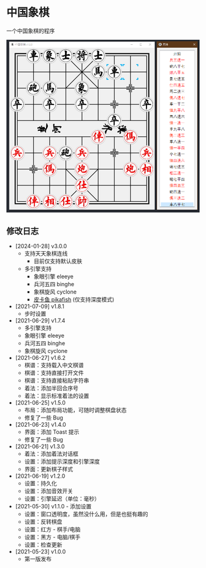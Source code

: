 # 中国象棋

一个中国象棋的程序

![](./snapshots/snapshot.jpg)

## 修改日志

- [2024-01-28] v3.0.0
    - 支持天天象棋连线
        - 目前仅支持默认皮肤
    - 多引擎支持
        - 象眼引擎 eleeye
        - 兵河五四 binghe
        - 象棋旋风 cyclone
        - [皮卡鱼 pikafish](https://github.com/official-pikafish/Pikafish) (仅支持深度模式)
- [2021-07-09] v1.8.1
    - 步时设置
- [2021-06-29] v1.7.4
    - 多引擎支持
    - 象眼引擎 eleeye
    - 兵河五四 binghe
    - 象棋旋风 cyclone
- [2021-06-27] v1.6.2
    - 棋谱：支持载入中文棋谱
    - 棋谱：支持直接打开文件
    - 棋谱：支持直接粘贴字符串
    - 着法：添加半回合序号
    - 着法：显示标准着法的设置
- [2021-06-25] v1.5.0
    - 布局：添加布局功能，可随时调整棋盘状态
    - 修复了一些 Bug
- [2021-06-23] v1.4.0
    - 界面：添加 Toast 提示
    - 修复了一些 Bug
- [2021-06-21] v1.3.0
    - 着法：添加着法对话框  
    - 设置：添加提示深度和引擎深度
    - 界面：更新棋子样式
- [2021-06-19] v1.2.0
    - 设置：持久化
    - 设置：添加音效开关
    - 设置：引擎延迟（单位：毫秒）
- [2021-05-30] v1.1.0 - 添加设置
    - 设置：窗口透明度，虽然没什么用，但是也挺有趣的
    - 设置：反转棋盘
    - 设置：红方 - 棋手/电脑
    - 设置：黑方 - 电脑/棋手
    - 设置：检查更新
- [2021-05-23] v1.0.0
    - 第一版发布
